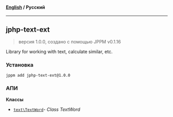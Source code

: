 #### [English](README.md) / **Русский**

---

## jphp-text-ext
> версия 1.0.0, создано с помощью JPPM v0.1.16

Library for working with text, calculate similar, etc.

### Установка
```
jppm add jphp-text-ext@1.0.0
```

### АПИ
**Классы**
- [`text\TextWord`](https://github.com/jphp-compiler/jphp/blob/master/exts/jphp-text-ext/api-docs/classes/text/TextWord.ru.md)- _Class TextWord_